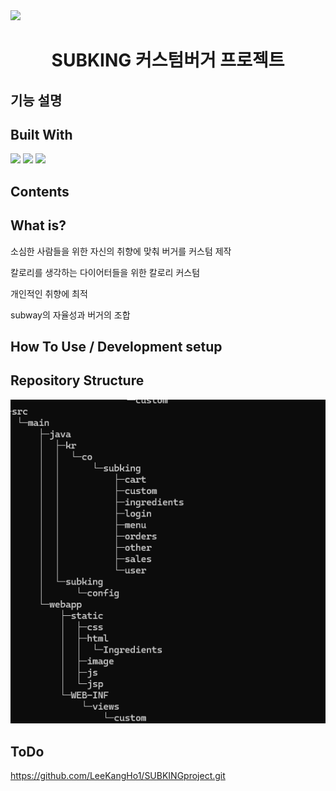 
<img src="https://github.com/seunghyeon22/SUBKING/blob/masterSeungHyeon/src/main/webapp/static/image/logo.jpg"  width="400">
<h1 align="center">
   SUBKING 커스텀버거 프로젝트
</h1>

## 기능 설명 

<p align="center">
  <h2>Built With</h2>
  <img src="https://img.shields.io/badge/MySQL-005C84?style=for-the-badge&logo=mysql&logoColor=white">
  <img src="https://img.shields.io/badge/Eclipse-2C2255?style=for-the-badge&logo=eclipse&logoColor=white">
  <img src="https://img.shields.io/badge/VSCode-0078D4?style=for-the-badge&logo=visual%20studio%20code&logoColor=white">   
</p>

## Contents



## What is?
<p> 소심한 사람들을 위한 자신의 취향에 맞춰 버거를 커스텀 제작 </p>
<p> 칼로리를 생각하는 다이어터들을 위한 칼로리 커스텀 </p>
<p> 개인적인 취향에 최적 </p>
<p> subway의 자율성과 버거의 조합 </p>



## How To Use / Development setup


## Repository Structure
<img src="https://github.com/seunghyeon22/SUBKING/blob/masterSeungHyeon/subking/13.png">

## ToDo



https://github.com/LeeKangHo1/SUBKINGproject.git
